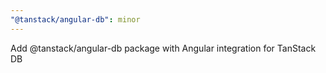 ```yaml
---
"@tanstack/angular-db": minor
---
```


Add @tanstack/angular-db package with Angular integration for TanStack DB
